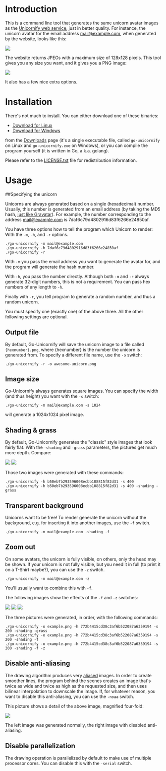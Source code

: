 # Introduction

This is a command line tool that generates the same unicorn avatar images as the [Unicornify web service](https://unicornify.pictures), just in better quality. For instance, the unicorn avatar for the email address mail@example.com, when generated by the website, looks like this:

![](https://unicornify.pictures/avatar/7daf6c79d4802916d83f6266e24850af?s=128)

The website returns JPEGs with a maximum size of 128x128 pixels. This tool gives you any size you want, and it gives you a PNG image:

![](https://i.imgur.com/NvySwQb.png)

It also has a few nice extra options.

# Installation

There's not much to install. You can either download one of these binaries:

- [Download for Linux](https://bitbucket.org/balpha/go-unicornify/downloads/go-unicornify)
- [Download for Windows](https://bitbucket.org/balpha/go-unicornify/downloads/go-unicornify.exe)

from the [Downloads](https://bitbucket.org/balpha/go-unicornify/downloads) page (it's a single executable file, called `go-unicornify` on Linux  and `go-unicornify.exe` on Windows), or you can compile the program yourself (it is written in Go, a.k.a. golang).

Please refer to the [LICENSE.txt](https://bitbucket.org/balpha/go-unicornify/src/tip/LICENSE.txt) file for redistribution information.

# Usage

##Specifying the unicorn

Unicorns are always generated based on a single (hexadecimal) number. Usually, this number is generated from an email address (by taking the MD5 hash, [just like Gravatar](https://en.gravatar.com/site/implement/hash/)). For example, the number corresponding to the address mail@example.com is 7daf6c79d4802916d83f6266e24850af.

You have three options how to tell the program which Unicorn to render: With the `-m`, `-h`, and `-r` options.

    ./go-unicornify -m mail@example.com
    ./go-unicornify -h 7daf6c79d4802916d83f6266e24850af
    ./go-unicornify -r

With `-m` you pass the email address you want to generate the avatar for, and the program will generate the hash number.

With `-h`, you pass the number directly. Although both `-m` and `-r` always generate 32-digit numbers, this is not a requirement. You can pass hex numbers of any length to `-h`.

Finally with `-r`, you tell program to generate a random number, and thus a random unicorn.

You must specify one (exactly one) of the above three. All the other following settings are optional.

## Output file

By default, Go-Unicornify will save the unicorn image to a file called `{hexnumber}.png`, where {hexnumber} is the number the unicorn is generated from. To specify a different file name, use the `-o` switch:

    ./go-unicornify -r -o awesome-unicorn.png

## Image size

Go-Unicornify always generates square images. You can specify the width (and thus height) you want with the `-s` switch:

    ./go-unicornify -m mail@example.com -s 1024

will generate a 1024x1024 pixel image.

## Shading & grass

By default, Go-Unicornify generates the "classic" style images that look fairly flat. With the `-shading` and `-grass` parameters, the pictures get much more depth. Compare:

![](https://i.imgur.com/sa9pfwu.png) ![](https://i.imgur.com/KpQvoZ4.png)

Those two images were generated with these commands:

    ./go-unicornify -h b50eb7b293596008ecbb108815f82d31 -s 400
    ./go-unicornify -h b50eb7b293596008ecbb108815f82d31 -s 400 -shading -grass

## Transparent background

Unicorns want to be free! To render generate the unicorn without the background, e.g. for inserting it into another images, use the `-f` switch.

    ./go-unicornify -m mail@example.com -shading -f

## Zoom out

On some avatars, the unicorn is fully visible, on others, only the head may be shown. If your unicorn is not fully visible, but you need it in full (to print it on a T-Shirt maybe?), you can use the `-z` switch.

    ./go-unicornify -m mail@example.com -z

You'll usually want to combine this with `-f`.

The following images show the effects of the `-f` and `-z` switches:

![](https://i.imgur.com/n7RgpHB.png) ![](https://i.imgur.com/vMfnCCl.png) ![](https://i.imgur.com/Ns0QX6Y.png)

The three pictures were generated, in order, with the following commands:

    ./go-unicornify -o example.png -h 772b4415cd38c3af6b522087a6359194 -s 200 -shading -grass
    ./go-unicornify -o example.png -h 772b4415cd38c3af6b522087a6359194 -s 200 -shading -f
    ./go-unicornify -o example.png -h 772b4415cd38c3af6b522087a6359194 -s 200 -shading -f -z

## Disable anti-aliasing

The drawing algorithm produces very [aliased](http://en.wikipedia.org/wiki/Aliasing) images. In order to create smoother lines, the program behind the scenes creates an image that's twice as wide and twice as high as the requested size, and then uses bilinear interpolation to downscale the image. If, for whatever reason, you want to disable this anti-aliasing, you can use the `-noaa` switch.

This picture shows a detail of the above image, magnified four-fold:

![](https://i.imgur.com/z2cos5b.png)

The left image was generated normally, the right image with disabled anti-aliasing.

## Disable parallelization

The drawing operation is parallelized by default to make use of multiple processor cores. You can disable this with the `-serial` switch.
